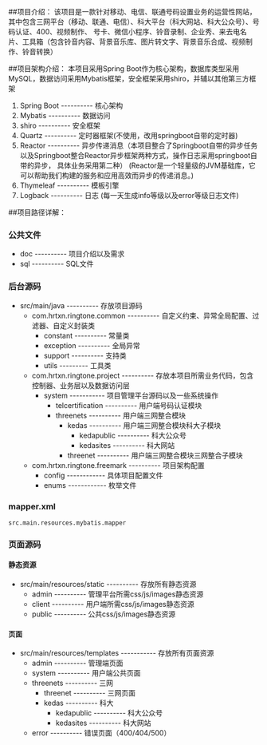 ##项目介绍：
    该项目是一款针对移动、电信、联通号码设置业务的运营性网站，其中包含三网平台（移动、联通、电信）、科大平台（科大网站、科大公众号）、号码认证、400、视频制作、
    号卡、微信小程序、铃音录制、企业秀、来去电名片、工具箱（包含铃音内容、背景音乐库、图片转文字、背景音乐合成、视频制作、铃音转换）

##项目架构介绍：
本项目采用Spring Boot作为核心架构，数据库类型采用MySQL，数据访问采用Mybatis框架，安全框架采用shiro，并辅以其他第三方框架

1. Spring Boot ----------  核心架构
2. Mybatis     ----------  数据访问
3. shiro       ----------  安全框架
4. Quartz      ----------  定时器框架(不使用，改用springboot自带的定时器)
5. Reactor     ----------  异步传递消息（本项目整合了Springboot自带的异步任务以及Springboot整合Reactor异步框架两种方式，操作日志采用springboot自带的异步，
具体业务采用第二种）
(Reactor是一个轻量级的JVM基础库，它可以帮助我们构建的服务和应用高效而异步的传递消息。)
6. Thymeleaf   ----------  模板引擎
7. Logback     ----------  日志
(每一天生成info等级以及error等级日志文件)

##项目路径详解：
### 公共文件
* doc ----------  项目介绍以及需求
* sql ----------  SQL文件
### 后台源码
* src/main/java   ----------  存放项目源码
    * com.hrtxn.ringtone.common    ----------  自定义约束、异常全局配置、过滤器、自定义封装类
        * constant ---------- 常量类
        * exception ---------- 全局异常
        * support ---------- 支持类
        * utils --------- 工具类
    * com.hrtxn.ringtone.project  ----------  存放本项目所需业务代码，包含控制器、业务层以及数据访问层
        * system    -----------  项目管理平台源码以及一些系统操作
            * telcertification  ----------  用户端号码认证模块
            * threenets ----------  用户端三网整合模块
                * kedas ----------  用户端三网整合模块科大子模块
                    * kedapublic ----------  科大公众号
                    * kedasites  ----------  科大网站
                * threenet ----------  用户端三网整合模块三网整合子模块
    * com.hrtxn.ringtone.freemark  ----------  项目架构配置
        * config ------------ 具体项目配置文件
        * enums ------------ 枚举文件
### mapper.xml

    src.main.resources.mybatis.mapper

### 页面源码
#### 静态资源
* src/main/resources/static ----------  存放所有静态资源
    * admin ----------  管理平台所需css/js/images静态资源
    * client ----------  用户端所需css/js/images静态资源
    * public ----------  公共css/js/images静态资源
#### 页面
* src/main/resources/templates  ----------- 存放所有页面资源
    * admin ---------- 管理端页面
    * system ---------- 用户端公共页面
    * threenets ---------- 三网
        * threenet ---------- 三网页面
        * kedas ---------- 科大
            * kedapublic ---------- 科大公众号
            * kedasites  ----------  科大网站
    * error ----------  错误页面（400/404/500）